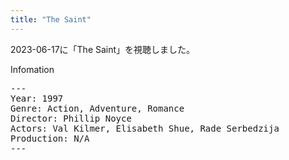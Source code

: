 ```yaml
---
title: "The Saint"
---
```

2023-06-17に「The Saint」を視聴しました。

Infomation
<pre>
---
Year: 1997
Genre: Action, Adventure, Romance
Director: Phillip Noyce
Actors: Val Kilmer, Elisabeth Shue, Rade Serbedzija
Production: N/A
---
</pre>
